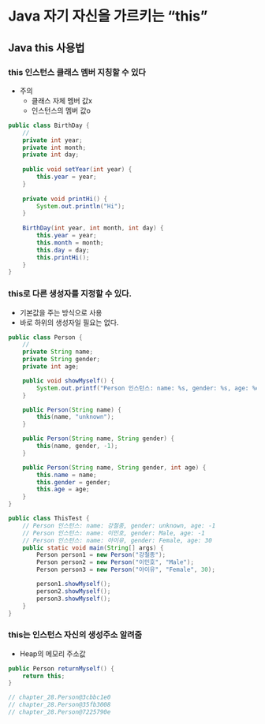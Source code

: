 # Java 자기 자신을 가르키는 “this”
## Java this 사용법

### this 인스턴스 클래스 멤버 지칭할 수 있다

- 주의
    - 클래스 자체 멤버 값x
    - 인스턴스의 멤버 값o

```java
public class BirthDay {
    //
    private int year;
    private int month;
    private int day;
    
    public void setYear(int year) {
        this.year = year;
    }
    
    private void printHi() {
        System.out.println("Hi");
    }
    
    BirthDay(int year, int month, int day) {
        this.year = year;
        this.month = month;
        this.day = day;
        this.printHi();
    }
}
```

### this로 다른 생성자를 지정할 수 있다.

- 기본값을 주는 방식으로 사용
- 바로 하위의 생성자일 필요는 없다.

```java
public class Person {
    //
    private String name;
    private String gender;
    private int age;

    public void showMyself() {
        System.out.printf("Person 인스턴스: name: %s, gender: %s, age: %d\n", name, gender, age);
    }

    public Person(String name) {
        this(name, "unknown");
    }

    public Person(String name, String gender) {
        this(name, gender, -1);
    }

    public Person(String name, String gender, int age) {
        this.name = name;
        this.gender = gender;
        this.age = age;
    }
}
```

```java
public class ThisTest {
    // Person 인스턴스: name: 강철종, gender: unknown, age: -1
    // Person 인스턴스: name: 이민호, gender: Male, age: -1
    // Person 인스턴스: name: 아이유, gender: Female, age: 30
    public static void main(String[] args) {
        Person person1 = new Person("강철종");
        Person person2 = new Person("이민호", "Male");
        Person person3 = new Person("아이유", "Female", 30);

        person1.showMyself();
        person2.showMyself();
        person3.showMyself();
    }
}
```

### this는 인스턴스 자신의 생성주소 알려줌

- Heap의 메모리 주소값

```java
public Person returnMyself() {
    return this;
}

// chapter_28.Person@3cbbc1e0
// chapter_28.Person@35fb3008
// chapter_28.Person@7225790e
```
